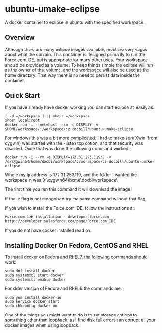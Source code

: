 # ubuntu-umake-eclipse
A docker container to eclipse in ubuntu with the specified workspace.

## Overview

Although there are many eclipse images available, most are very vague about
what the contain.  This container is designed primarily to run the 
Force.com IDE, but is appropriate for many other uses.  Your workspace should
be provided as a volume.  To keep things simple the eclipse will run as the
owner of that volume, and the workspace will also be used as the home directory.
That way there is no need to persist data inside the container.

 
## Quick Start

 
If you have already have docker working you can start eclipse as easily as:

	[ -d ~/workspace ] || mkdir ~/workspace
	xhost local:root
	docker run -i --net=host --rm -e DISPLAY -v $HOME/workspace/:/workspace/:z docbill/ubuntu-umake-eclipse

For windows this was a bit more complicated.  I had to make sure Xwin (from
cygwin) was started with the -listen tcp option, and that security was 
disabled.  Once that was done the following command worked:

	docker run -i --rm -e DISPLAY=172.31.253.119:0 -v /d/cygwin64/home/docbi/workspace/:/workspace/:z docbill/ubuntu-umake-eclipse

Where my ip address is 172.31.253.119, and the folder I wanted the workspace in
was D:\cygwin64\home\docbi\workspace\


The first time you run this command it will download the image.

If the :z flag is not recognized try the same command without that flag. 

If you wish to install the Force.com IDE, follow the instructions at:

	Force.com IDE Installation - developer.force.com
	https://developer.salesforce.com/page/Force.com_IDE

If you do not have docker installed read on.

 
## Installing Docker On Fedora, CentOS and RHEL

 

To install docker on Fedora and RHEL7, the following commands should work:

 

	sudo dnf install docker
	sudo systemctl start docker
	sudo systemctl enable docker

For older version of Fedora and RHEL6 the commands are:

	sudo yum install docker-io
	sudo service docker start
	sudo chkconfig docker on


One of the things you might want to do is to set storage options to something
other than loopback, as I find disk full errors can corrupt all your docker
images when using loopback.

